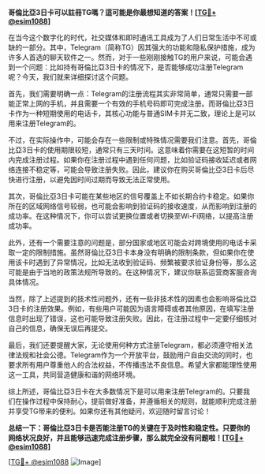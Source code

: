 **哥倫比亞3日卡可以註冊TG嗎？這可能是你最想知道的答案！[[TG💪+ @esim1088](https://t.me/s/esim1088)]**

在当今这个数字化的时代，社交媒体和即时通讯工具成为了人们日常生活中不可或缺的一部分。其中，Telegram（简称TG）因其强大的功能和隐私保护措施，成为许多人首选的聊天软件之一。然而，对于一些刚刚接触TG的用户来说，可能会遇到一个问题：比如持有哥倫比亞3日卡的情况下，是否能够成功注册Telegram呢？今天，我们就来详细探讨这个问题。

首先，我们需要明确一点：Telegram的注册流程其实非常简单，通常只需要一部能正常上网的手机，并且需要一个有效的手机号码即可完成注册。而哥倫比亞3日卡作为一种短期使用的电话卡，其核心功能与普通SIM卡并无二致，理论上是可以用来注册Telegram的。

不过，在实际操作中，可能会存在一些限制或特殊情况需要我们注意。首先，哥倫比亞3日卡的使用期限较短，通常只有三天时间。这意味着你需要在这短暂的时间内完成注册过程。如果你在注册过程中遇到任何问题，比如验证码接收延迟或者网络连接不稳定等，可能会导致注册失败。因此，建议你在购买哥倫比亞3日卡后尽快进行注册，以避免因时间过期而导致无法正常使用。

其次，哥倫比亞3日卡可能在某些地区的信号覆盖上不如长期合约卡稳定。如果你所在的区域网络信号较弱，也可能会影响到验证码的接收速度，从而影响到注册的成功率。在这种情况下，你可以尝试更换位置或者切换至Wi-Fi网络，以提高注册成功率。

此外，还有一个需要注意的问题是，部分国家或地区可能会对跨境使用的电话卡采取一定的限制措施。虽然哥倫比亞3日卡本身没有明确的限制条款，但如果你在使用该卡时遇到了异常情况，比如无法收到验证码、频繁被要求验证身份等，那么这可能是由于当地的政策法规所导致的。在这种情况下，建议你联系运营商客服咨询具体情况。

当然，除了上述提到的技术性问题外，还有一些非技术性的因素也会影响哥倫比亞3日卡的注册效果。例如，有些用户可能因为语言障碍或者其他原因，在填写注册信息时出现了错误，这也可能导致注册失败。因此，在注册过程中一定要仔细核对自己的信息，确保无误后再提交。

最后，我们还要提醒大家，无论使用何种方式注册Telegram，都必须遵守相关法律法规和社会公德。Telegram作为一个开放平台，鼓励用户自由交流的同时，也要求所有用户尊重他人的合法权益，不传播违法不良信息。希望大家都能理性使用这一工具，共同营造健康和谐的网络环境。

综上所述，哥倫比亞3日卡在大多数情况下是可以用来注册Telegram的。只要我们在操作过程中保持耐心，提前做好准备，并遵循相关的规则，就能顺利完成注册并享受TG带来的便利。如果你还有其他疑问，欢迎随时留言讨论！

**总结一下：哥倫比亞3日卡是否能注册TG的关键在于及时性和稳定性。只要你的网络状况良好，并且能够迅速完成注册步骤，那么就完全没有问题啦！[[TG💪+ @esim1088](https://t.me/s/esim1088)]**

[[TG💪+ @esim1088](https://t.me/s/esim1088) ![Image](https://i.postimg.cc/4NQfJmqS/Snipaste-2025-05-13-00-14-12.png)]